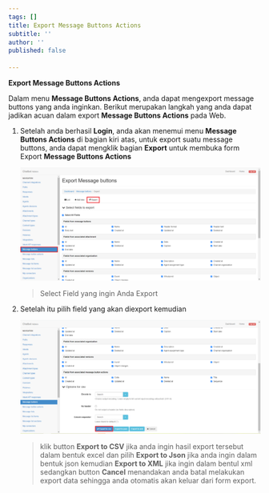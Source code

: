 ```yaml
---
tags: []
title: Export Message Buttons Actions
subtitle: ''
author: ''
published: false

---
```

**Export Message Buttons Actions**

Dalam menu **Message Buttons Actions**, anda dapat mengexport message buttons yang anda inginkan. Berikut merupakan langkah yang anda dapat jadikan acuan dalam export **Message Buttons Actions** pada Web.

1. Setelah anda berhasil **Login**, anda akan menemui menu **Message Buttons Actions** di bagian kiri atas, untuk export suatu message buttons, anda dapat mengklik bagian **Export** untuk membuka form Export **Message Buttons Actions**

   ![](/uploads/messagebuttons3.PNG)

   > Select Field yang ingin Anda Export
2. Setelah itu pilih field yang akan diexport kemudian

   ![](/uploads/messagebuttons4.PNG)

   > klik button **Export to CSV** jika anda ingin hasil export tersebut dalam bentuk excel dan pilih **Export to Json** jika anda ingin dalam bentuk json kemudian **Export to XML** jika ingin dalam bentul xml sedangkan button **Cancel** menandakan anda batal melakukan export data sehingga anda otomatis akan keluar dari form export.
